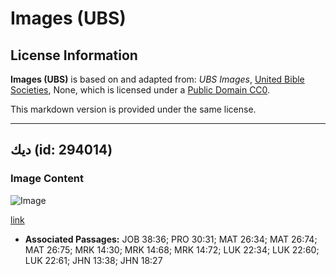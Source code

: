 # Images (UBS)

## License Information

**Images (UBS)** is based on and adapted from: _UBS Images_, [United Bible Societies](https://unitedbiblesocieties.org/), None, which is licensed under a [Public Domain CC0](https://creativecommons.org/public-domain/cc0/).

This markdown version is provided under the same license.



--------------------------------

## ديك (id: 294014)

### Image Content

![Image](https://cdn.aquifer.bible/aquifer-content/resources/Media/WEB-0767_rooster.jpg)

[link](https://cdn.aquifer.bible/aquifer-content/resources/Media/WEB-0767_rooster.jpg)

* **Associated Passages:** JOB 38:36; PRO 30:31; MAT 26:34; MAT 26:74; MAT 26:75; MRK 14:30; MRK 14:68; MRK 14:72; LUK 22:34; LUK 22:60; LUK 22:61; JHN 13:38; JHN 18:27

